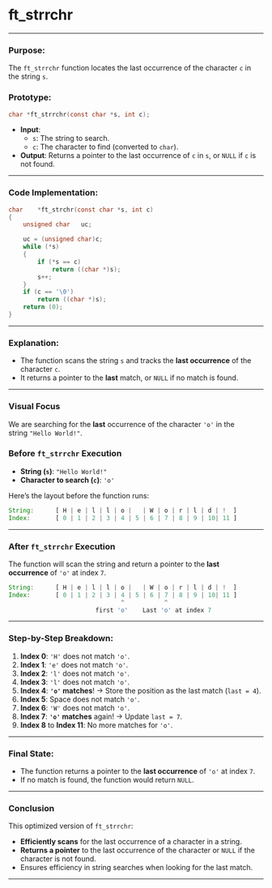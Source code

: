 # **ft_strrchr**

---

### **Purpose**:

The `ft_strrchr` function locates the last occurrence of the character `c` in the string `s`.

### **Prototype**:

```c
char *ft_strrchr(const char *s, int c);

```

- **Input**:
    - `s`: The string to search.
    - `c`: The character to find (converted to `char`).
- **Output**: Returns a pointer to the last occurrence of `c` in `s`, or `NULL` if `c` is not found.

---

### **Code Implementation**:

```c
char	*ft_strchr(const char *s, int c)
{
	unsigned char	uc;

	uc = (unsigned char)c;
	while (*s)
	{
		if (*s == c)
			return ((char *)s);
		s++;
	}
	if (c == '\0')
		return ((char *)s);
	return (0);
}

```

---

### **Explanation**:

- The function scans the string `s` and tracks the **last occurrence** of the character `c`.
- It returns a pointer to the **last** match, or `NULL` if no match is found.

---

### **Visual Focus**

We are searching for the **last** occurrence of the character `'o'` in the string `"Hello World!"`.

### **Before `ft_strrchr` Execution**

- **String (`s`)**: `"Hello World!"`
- **Character to search (`c`)**: `'o'`

Here’s the layout before the function runs:

```jsx
String:      [ H | e | l | l | o |   | W | o | r | l | d | !  ]
Index:       [ 0 | 1 | 2 | 3 | 4 | 5 | 6 | 7 | 8 | 9 | 10| 11 ]

```

---

### **After `ft_strrchr` Execution**

The function will scan the string and return a pointer to the **last occurrence** of `'o'` at index `7`.

```jsx
String:      [ H | e | l | l | o |   | W | o | r | l | d | !  ]
Index:       [ 0 | 1 | 2 | 3 | 4 | 5 | 6 | 7 | 8 | 9 | 10| 11 ]
                               ^           ^
                        first 'o'    Last 'o' at index 7

```

---

### **Step-by-Step Breakdown**:

1. **Index 0**: `'H'` does not match `'o'`.
2. **Index 1**: `'e'` does not match `'o'`.
3. **Index 2**: `'l'` does not match `'o'`.
4. **Index 3**: `'l'` does not match `'o'`.
5. **Index 4**: **`'o'` matches**! → Store the position as the last match (`last = 4`).
6. **Index 5**: Space does not match `'o'`.
7. **Index 6**: `'W'` does not match `'o'`.
8. **Index 7**: **`'o'` matches** again! → Update `last = 7`.
9. **Index 8** to **Index 11**: No more matches for `'o'`.

---

### **Final State**:

- The function returns a pointer to the **last occurrence** of `'o'` at index `7`.
- If no match is found, the function would return `NULL`.

---

### **Conclusion**

This optimized version of `ft_strrchr`:

- **Efficiently scans** for the last occurrence of a character in a string.
- **Returns a pointer** to the last occurrence of the character or `NULL` if the character is not found.
- Ensures efficiency in string searches when looking for the last match.

---